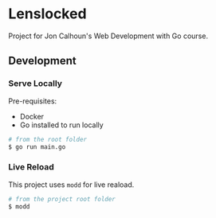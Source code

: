 # Lenslocked

Project for Jon Calhoun's Web Development with Go course.

## Development

### Serve Locally

Pre-requisites:

- Docker
- Go installed to run locally

```bash
# from the root folder
$ go run main.go
```

### Live Reload

This project uses `modd` for live reaload.

```bash
# from the project root folder
$ modd
```
